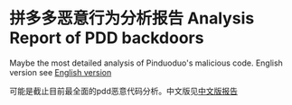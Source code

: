 # 拼多多恶意行为分析报告 Analysis Report of PDD backdoors
Maybe the most detailed analysis of Pinduoduo's malicious code.
English version see [English version](report_en.pdf)

可能是截止目前最全面的pdd恶意代码分析。中文版见[中文版报告](report_cn.pdf)
